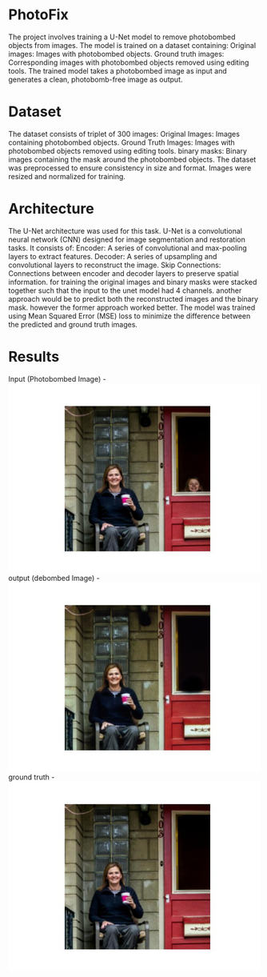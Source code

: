 # PhotoFix
The project involves training a U-Net model to remove photobombed objects from images. The model is trained on a dataset containing:
Original images: Images with photobombed objects.
Ground truth images: Corresponding images with photobombed objects removed using editing tools.
The trained model takes a photobombed image as input and generates a clean, photobomb-free image as output.
# Dataset
The dataset consists of triplet of 300 images:
Original Images: Images containing photobombed objects.
Ground Truth Images: Images with photobombed objects removed using editing tools.
binary masks: Binary images containing the mask around the photobombed objects.
The dataset was preprocessed to ensure consistency in size and format. Images were resized and normalized for training.
# Architecture
The U-Net architecture was used for this task. U-Net is a convolutional neural network (CNN) designed for image segmentation and restoration tasks. It consists of:
Encoder: A series of convolutional and max-pooling layers to extract features.
Decoder: A series of upsampling and convolutional layers to reconstruct the image.
Skip Connections: Connections between encoder and decoder layers to preserve spatial information.
for training the original images and binary masks were stacked together such that the input to the unet model had 4 channels. another approach would be to predict both the reconstructed images and the binary mask. however the former approach worked better. The model was trained using Mean Squared Error (MSE) loss to minimize the difference between the predicted and ground truth images.
# Results
Input (Photobombed Image) - <br>
<img src = "Images/original.jpg"><br>
output (debombed Image) -<br>
<img src = "Images/prediction.jpg"><br>
ground truth - <br>
<img src = "Images/gt.jpg">

